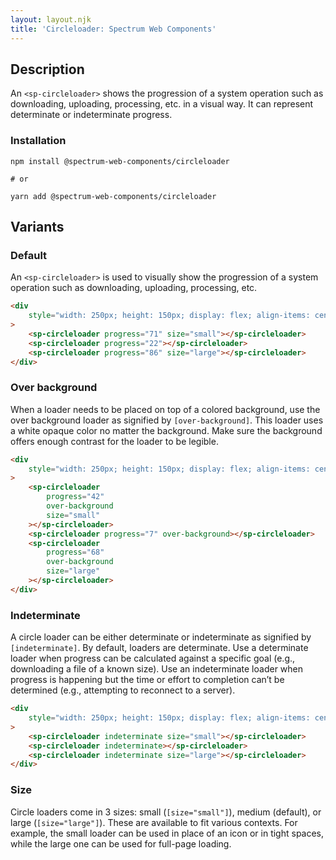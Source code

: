 ```yaml
---
layout: layout.njk
title: 'Circleloader: Spectrum Web Components'
---
```

## Description

An `<sp-circleloader>` shows the progression of a system operation such as downloading, uploading, processing, etc. in a visual way. It can represent determinate or indeterminate progress.

### Installation

```
npm install @spectrum-web-components/circleloader

# or

yarn add @spectrum-web-components/circleloader
```

## Variants

### Default

An `<sp-circleloader>` is used to visually show the progression of a system operation such as downloading, uploading, processing, etc.

```html
<div
    style="width: 250px; height: 150px; display: flex; align-items: center; justify-content: space-around;"
>
    <sp-circleloader progress="71" size="small"></sp-circleloader>
    <sp-circleloader progress="22"></sp-circleloader>
    <sp-circleloader progress="86" size="large"></sp-circleloader>
</div>
```

### Over background

When a loader needs to be placed on top of a colored background, use the over background loader as signified by `[over-background]`. This loader uses a white opaque color no matter the background. Make sure the background offers enough contrast for the loader to be legible.

```html
<div
    style="width: 250px; height: 150px; display: flex; align-items: center; justify-content: space-around;  background-color: rgba(0,0,0,0.4);"
>
    <sp-circleloader
        progress="42"
        over-background
        size="small"
    ></sp-circleloader>
    <sp-circleloader progress="7" over-background></sp-circleloader>
    <sp-circleloader
        progress="68"
        over-background
        size="large"
    ></sp-circleloader>
</div>
```

### Indeterminate

A circle loader can be either determinate or indeterminate as signified by `[indeterminate]`. By default, loaders are determinate. Use a determinate loader when progress can be calculated against a specific goal (e.g., downloading a file of a known size). Use an indeterminate loader when progress is happening but the time or effort to completion can’t be determined (e.g., attempting to reconnect to a server).

```html
<div
    style="width: 250px; height: 150px; display: flex; align-items: center; justify-content: space-around;"
>
    <sp-circleloader indeterminate size="small"></sp-circleloader>
    <sp-circleloader indeterminate></sp-circleloader>
    <sp-circleloader indeterminate size="large"></sp-circleloader>
</div>
```

### Size

Circle loaders come in 3 sizes: small (`[size="small"]`), medium (default), or large (`[size="large"]`). These are available to fit various contexts. For example, the small loader can be used in place of an icon or in tight spaces, while the large one can be used for full-page loading.


